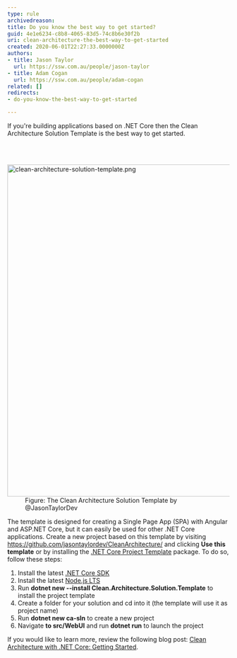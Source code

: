 ```yaml
---
type: rule
archivedreason: 
title: Do you know the best way to get started?
guid: 4e1e6234-c8b8-4065-83d5-74c8b6e30f2b
uri: clean-architecture-the-best-way-to-get-started
created: 2020-06-01T22:27:33.0000000Z
authors:
- title: Jason Taylor
  url: https://ssw.com.au/people/jason-taylor
- title: Adam Cogan
  url: https://ssw.com.au/people/adam-cogan
related: []
redirects:
- do-you-know-the-best-way-to-get-started

---
```



<p class="ssw15-rteElement-P">If you're building applications based on .NET Core then the Clean Architecture Solution Template is the best way to get started.<br></p>
<br><excerpt class='endintro'></excerpt><br>
<dl class="image"><dt><img src="/PublishingImages/clean-architecture-solution-template.png" alt="clean-architecture-solution-template.png" style="width&#58;750px;" /></dt><dd>Figure&#58; The Clean Architecture Solution Template by @JasonTaylorDev</dd></dl><p>​The template is designed for creating a Single Page App (SPA) with Angular and ASP.NET Core, but it can easily be used for other .NET Core applications. Create a new project based on this template by visiting <a href="https&#58;//github.com/jasontaylordev/CleanArchitecture/">https&#58;//github.com/jasontaylordev/CleanArchitecture/</a> and clicking <strong>Use this template</strong> or by installing the 
   <a href="https&#58;//www.nuget.org/packages/Clean.Architecture.Solution.Template">.NET Core Project Template</a> package. To do so, follow these steps&#58;</p><ol><li>Install the latest&#160;<a href="https&#58;//dotnet.microsoft.com/download">.NET Core SDK</a></li><li>Install the latest&#160;<a href="https&#58;//nodejs.org/en/">Node.js LTS</a></li><li>Run&#160;<strong>dotnet new --install Clean.Architecture.Solution.Template</strong>&#160;to install the project template</li><li>Create a folder for your solution and cd into it (the template will use it as project name)</li><li>Run&#160;<strong>dotnet new ca-sln</strong>&#160;to create a new project</li><li>Navigate 
      <strong>to&#160;</strong><strong>src/WebUI</strong>&#160;and run&#160;<strong>dotnet run</strong>&#160;to launch the project</li></ol><p>If you would like to learn more, review the following blog post&#58; <a href="https&#58;//jasontaylor.dev/clean-architecture-getting-started/">Clean Architecture with .NET Core&#58; Getting Started</a>.<br></p>


